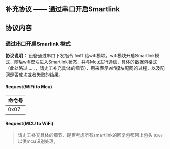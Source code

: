 ## 补充协议 —— 通过串口开启Smartlink


## 协议内容

### 通过串口开启Smarlink 模式
**协议说明：** 设备通过串口下发指令 `0x07` 给wifi模块，wifi模块开启Smartlink模式，随后wifi模块进入Smartlink状态，并与Mcu进行通信，具体的数据包格式（此处略过……，请史工补充具体的细节），用来表示wifi模块配网的过程，以及配网是否成功或者失败的结果。

#### Request(WiFi to Mcu)
<table>
  <thead>
    <tr>
      <th>命令号</th>
    </tr>
  </thead>
  <tbody>
    <tr>
      <td>0x07</td>
    </tr>
  </tbody>
</table>

#### Request(MCU to WiFi)

> 请史工补充具体的细节，是否考虑所有smartlink的回复包都带上包头 `0x07` 以供mcu识别处理。